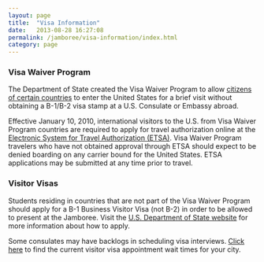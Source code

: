 ```yaml
---
layout: page
title:  "Visa Information"
date:   2013-08-28 16:27:08
permalink: /jamboree/visa-information/index.html
category: page
---
```


### Visa Waiver Program

The Department of State created the Visa Waiver Program to allow [citizens of certain countries](http://travel.state.gov/visa/temp/without/without_1990.html#countries) to enter the United States for a brief visit without obtaining a B-1/B-2 visa stamp at a U.S. Consulate or Embassy abroad.

Effective January 10, 2010, international visitors to the U.S. from Visa Waiver Program countries are required to apply for travel authorization online at the [Electronic System for Travel Authorization (ETSA)](http://cbp.gov/xp/cgov/travel/id_visa/esta/). Visa Waiver Program travelers who have not obtained approval through ETSA should expect to be denied boarding on any carrier bound for the United States.  ETSA applications may be submitted at any time prior to travel.

### Visitor Visas

Students residing in countries that are not part of the Visa Waiver Program should apply for a B-1 Business Visitor Visa (not B-2) in order to be allowed to present at the Jamboree. Visit the [U.S. Department of State website](http://travel.state.gov/visa/temp/types/types_1262.html) for more information about how to apply.

Some consulates may have backlogs in scheduling visa interviews. [Click here](http://travel.state.gov/visa/temp/wait/wait_4638.html) to find the current visitor visa appointment wait times for your city.

 